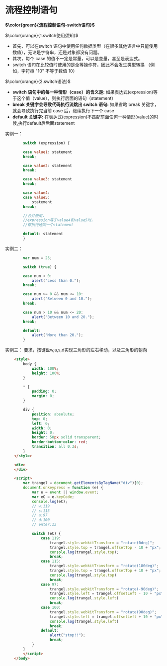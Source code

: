 # 流程控制语句

**$\color{green}{流程控制语句-switch语句}$**

$\color{orange}{1.switch使用须知}$

- 首先，可以在switch 语句中使用任何数据类型（在很多其他语言中只能使用数值），无论是字符串，还是对象都没有问题。
- 其次，每个 case 的值不一定是常量，可以是变量，甚至是表达式。
- switch 语句在比较值时使用的是全等操作符，因此不会发生类型转换
  （例如，字符串 "10" 不等于数值 10）

$\color{orange}{2.switch语法}$

- **switch 语句中的每一种情形（case）的含义是:**
  如果表达式(expression)等于这个值（value），则执行后面的语句（statement）
- **break 关键字会导致代码执行流跳出 switch 语句:**
  如果省略 break 关键字，就会导致执行完当前 case 后，继续执行下一个 case
- **default 关键字:**
  在表达式(expression)不匹配前面任何一种情形(value)的时候,执行default后后面statement

实例一：

```javascript
        switch (expression) {

        case value1: statement
        break;

        case value2: statement
        break;

        case value3: statement
        break;

        case value4:
        case value5:
            statement
        break;  

        //合并使用，
        //expression等于value4和value5时，
        //都执行通同一个statement

        default: statement
        }
```

实例二：

```javascript
        var num = 25;

        switch (true) {

        case num < 0:
            alert("Less than 0.");
        break;

        case num >= 0 && num <= 10:
            alert("Between 0 and 10.");
        break;

        case num > 10 && num <= 20:
            alert("Between 10 and 20.");
        break;

        default:
            alert("More than 20.");
        }
```

实例三：
要求，按键盘w,a,s,d实现三角形的左右移动，以及三角形的朝向

```html
    <style>
        body {
            width: 100%;
            height: 100%;
        }

        * {
            padding: 0;
            margin: 0;
        }

        div {
            position: absolute;
            top: 0;
            left: 0;
            width: 0;
            height: 0;
            border: 50px solid transparent;
            border-bottom-color: red;
            transition: all 0.3s;
        }
    </style>

    <div>
    </div>

    <script>
        var trangel = document.getElementsByTagName("div")[0];
        document.onkeypress = function (e) {
            var e = event || window.event;
            var eC = e.keyCode;
            console.log(eC);
            // w:119
            // s:115
            // a:97
            // d:100
            // enter:13

            switch (eC) {
                case 119:
                    trangel.style.webkitTransform = "rotate(0deg)";
                    trangel.style.top = trangel.offsetTop - 10 + "px";
                    console.log(trangel.style.top);
                    break;
                case 115:
                    trangel.style.webkitTransform = "rotate(180deg)";
                    trangel.style.top = trangel.offsetTop + 10 + "px";
                    console.log(trangel.style.top)
                    break;
                case 97:
                    trangel.style.webkitTransform = "rotate(-90deg)";
                    trangel.style.left = trangel.offsetLeft - 10 + "px";
                    console.log(trangel.style.left)
                    break;
                case 100:
                    trangel.style.webkitTransform = "rotate(90deg)";
                    trangel.style.left = trangel.offsetLeft + 10 + "px";
                    console.log(trangel.style.left)
                    break;
                default:
                    alert("stop!!");
                    break;
            }
        }
        </script>
    </body>
```

